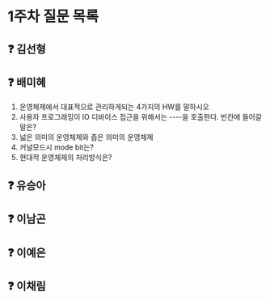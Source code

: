 # 1주차 질문 목록

## ❓ 김선형


## ❓ 배미혜
1. 운영체제에서 대표적으로 관리하게되는 4가지의 HW를 말하시오
2. 사용자 프로그래밍이 IO 디바이스 접근을 위해서는 ----을 호출한다. 빈칸에 들어갈 말은?
3. 넓은 의미의 운영체제와 좁은 의미의 운영체제
4. 커널모드시 mode bit는?
5. 현대적 운영체제의 처리방식은?

## ❓ 유승아


## ❓ 이남곤


## ❓ 이예은


## ❓ 이채림
